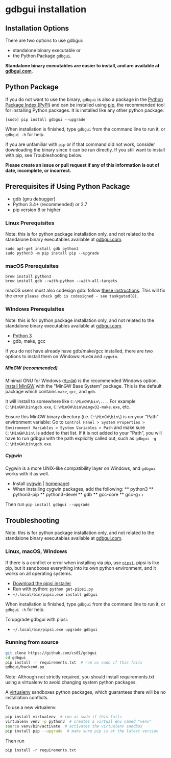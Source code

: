 # gdbgui installation

## Installation Options
There are two options to use gdbgui:
* standalone binary executable or
* the Python Package `gdbgui`.

**Standalone binary executables are easier to install, and are available at [gdbgui.com](http://gdbgui.com)**.

## Python Package
If you do not want to use the binary, `gdbgui` is also a package in the [Python Package Index (PyPI)](https://pypi.python.org/pypi) and can be installed using [pip](https://pip.pypa.io/en/stable/), the recommended tool for installing Python packages. It is installed like any other python package:

    [sudo] pip install gdbgui --upgrade

When installation is finished, type `gdbgui` from the command line to run it, or `gdbgui -h` for help.

If you are unfamiliar with `pip` or if that command did not work, consider downloading the binary since it can be run directly. If you still want to install with pip, see Troubleshooting below.

**Please create an issue or pull request if any of this information is out of date, incomplete, or incorrect.**

## Prerequisites if Using Python Package

* gdb (gnu debugger)
* Python 3.4+ (recommended) or 2.7
* pip version 8 or higher

### Linux Prerequisites

Note: this is for python package installation only, and not related to the standalone binary executables available at [gdbgui.com](http://gdbgui.com).

    sudo apt-get install gdb python3
    sudo python3 -m pip install pip --upgrade

### macOS Prerequisites

    brew install python3
    brew install gdb --with-python --with-all-targets

macOS users must also codesign gdb: follow [these
instructions](http://andresabino.com/2015/04/14/codesign-gdb-on-mac-os-x-yosemite-10-10-2/). This will fix the error
`please check gdb is codesigned - see taskgated(8)`.

### Windows Prerequisites

Note: this is for python package installation only, and not related to the standalone binary executables available at [gdbgui.com](http://gdbgui.com).

* [Python 3](https://www.python.org/downloads/windows/)
* gdb, make, gcc

If you do not have already have gdb/make/gcc installed, there are two options to install them on Windows: `MinGW` and `cygwin`.

##### MinGW (recommended)
Minimal GNU for Windows ([`MinGW`]([http://mingw.org/)) is the recommended Windows option. [Install MinGW](https://sourceforge.net/projects/mingw/files/Installer/mingw-get-setup.exe/download) with the "MinGW Base System" package. This is the default package which contains `make`, `gcc`, and `gdb`.

It will install to somewhere like `C:\MinGW\bin\...`. For example `C:\MinGW\bin\gdb.exe`, `C:\MinGW\bin\mingw32-make.exe`, etc.

Ensure this MinGW binary directory (i.e. `C:\MinGW\bin\`) is on your "Path" environment variable: Go to `Control Panel > System Properties > Environment Variables > System Variables > Path` and make sure `C:\MinGW\bin\` is added to that list. If it is not added to your "Path", you will have to run gdbgui with the path explicitly called out, such as `gdbgui -g C:\MinGW\bin\gdb.exe`.

##### Cygwin
Cygwin is a more UNIX-like compatibility layer on Windows, and `gdbgui` works with it as well.
* Install [cygwin](https://cygwin.com/install.html) | [homepage](https://cygwin.com/index.html))
* When installing cygwin packages, add the following:
** python3
** python3-pip
** python3-devel
** gdb
** gcc-core
** gcc-g++

Then run
`pip install gdbgui --upgrade`

## Troubleshooting

Note: this is for python package installation only, and not related to the standalone binary executables available at [gdbgui.com](http://gdbgui.com).

### Linux, macOS, Windows

If there is a conflict or error when installing via pip, use [`pipsi`](https://github.com/mitsuhiko/pipsi). pipsi is like pip, but it sandboxes everything into its own python environment, and it works on all operating systems.

* [Download the pipsi installer](https://raw.githubusercontent.com/mitsuhiko/pipsi/master/get-pipsi.py)
* Run with python: `python get-pipsi.py`
* `~/.local/bin/pipsi.exe install gdbgui`

When installation is finished, type `gdbgui` from the command line to run it, or `gdbgui -h` for help.

To upgrade gdbgui with pipsi:
* `~/.local/bin/pipsi.exe upgrade gdbgui`

### Running from source

```bash
git clone https://github.com/cs01/gdbgui
cd gdbgui
pip install -r requirements.txt  # run as sudo if this fails
gdbgui/backend.py
```

Note: Although not strictly required, you should install requirements.txt using a virtualenv to avoid changing system python packages.

A [virtualenv](https://virtualenv.pypa.io/en/stable/) sandboxes python packages, which guarantees there will be no installation
conflicts.

To use a new virtualenv:

```bash
pip install virtualenv  # run as sudo if this fails
virtualenv venv -p python3  # creates a virtual env named "venv"
source venv/bin/activate  # activates the virtualenv sandbox
pip install pip --upgrade  # make sure pip is at the latest version
```

Then run

    pip install -r requirements.txt
